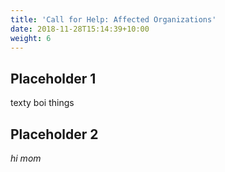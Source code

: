 ```yaml
---
title: 'Call for Help: Affected Organizations'
date: 2018-11-28T15:14:39+10:00
weight: 6
---
```


## Placeholder 1
texty boi things

## Placeholder 2
_hi mom_
